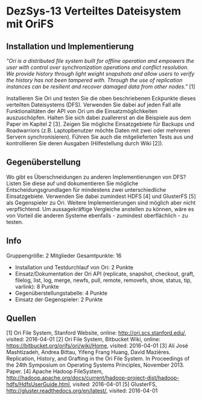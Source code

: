 # DezSys-13 Verteiltes Dateisystem mit OriFS

## Installation und Implementierung ##
*"Ori is a distributed file system built for offline operation and empowers the user with control over synchronization operations and conflict resolution. We provide history through light weight snapshots and allow users to verify the history has not been tampered with. Through the use of replication instances can be resilient and recover damaged data from other nodes."* [1]

Installieren Sie Ori und testen Sie die oben beschriebenen Eckpunkte dieses verteilten Dateisystems (DFS). Verwenden Sie dabei auf jeden Fall alle Funktionalitäten der API von Ori um die Einsatzmöglichkeiten auszuschöpfen. Halten Sie sich dabei zuallererst an die Beispiele aus dem Paper im Kapitel 2 [3]. Zeigen Sie mögliche Einsatzgebiete für Backups und Roadwarriors (z.B. Laptopbenutzer möchte Daten mit zwei oder mehreren Servern synchronisieren). Führen Sie auch die mitgelieferten Tests aus und kontrollieren Sie deren Ausgaben (Hilfestellung durch Wiki [2]).

## Gegenüberstellung ##
Wo gibt es Überschneidungen zu anderen Implementierungen von DFS? Listen Sie diese auf und dokumentieren Sie mögliche Entscheidungsgrundlagen für mindestens zwei unterschiedliche Einsatzgebiete. Verwenden Sie dabei zumindest HDFS [4] und GlusterFS [5] als Gegenspieler zu Ori. Weitere Implementierungen sind möglich aber nicht verpflichtend. Um aussagekräftige Vergleiche anstellen zu können, wäre es von Vorteil die anderen Systeme ebenfalls - zumindest oberflächlich - zu testen.

## Info ##
Gruppengröße: 2 Mitglieder
Gesamtpunkte: 16


* Installation und Testdurchlauf von Ori: 2 Punkte
* Einsatz/Dokumentation der Ori API (replicate, snapshot, checkout, graft, filelog, list, log, merge, newfs, pull, remote, removefs, show, status, tip, varlink): 8 Punkte
* Gegenüberstellungstabelle: 4 Punkte
* Einsatz der Gegenspieler: 2 Punkte


## Quellen ##
[1] Ori File System, Stanford Website, online: http://ori.scs.stanford.edu/, visited: 2016-04-01
[2] Ori File System, Bitbucket Wiki, online: https://bitbucket.org/orifs/ori/wiki/Home, visited: 2016-04-01
[3] Ali José Mashtizadeh, Andrea Bittau, Yifeng Frang Huang, David Mazières. Replication, History, and Grafting in the Ori File System. In Proceedings of the 24th Symposium on Operating Systems Principles, November 2013. Paper.
[4] Apache Hadoop FileSystem, http://hadoop.apache.org/docs/current/hadoop-project-dist/hadoop-hdfs/HdfsUserGuide.html, visited: 2016-04-01
[5] GlusterFS, http://gluster.readthedocs.org/en/latest/, visited: 2016-04-01